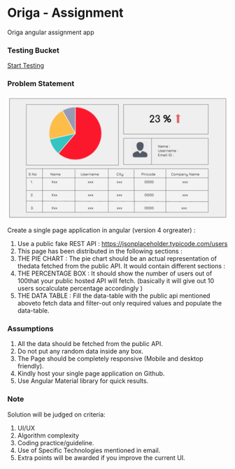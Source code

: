 # Origa - Assignment

Origa angular assignment app

### Testing Bucket

[Start Testing](http://origa-assignment.s3-website.ap-south-1.amazonaws.com/)

### Problem Statement

![Page Design](src/assignment-resource/page-design.png)

Create a single page application in angular (version 4 orgreater) :

1. Use a public fake REST API  : ​https://jsonplaceholder.typicode.com/users
2. This page has been distributed in the following sections :
3. THE PIE CHART​ : The pie chart should be an actual representation of thedata fetched from the public API. It would contain different sections :
4. THE PERCENTAGE BOX​ : It should show the number of users out of 100that your public hosted API will fetch. (basically it will give out 10 users socalculate percentage accordingly )
5. THE DATA TABLE​ : Fill the data-table with the public api mentioned aboveto fetch data and filter-out only required values and populate the data-table.
  
### Assumptions ​

1. All the data should be fetched from the public API.
2. Do not put any random data inside any box.
3. ​The Page should be completely responsive (Mobile and desktop friendly).
4. Kindly host your single page application on Github.
5. Use Angular Material library for quick results.

### Note​

Solution will be judged on criteria:

1. UI/UX
2. Algorithm complexity
3. Coding practice/guideline.
4. Use of Specific Technologies mentioned in email.
5. Extra points will be awarded if you improve the current UI.
